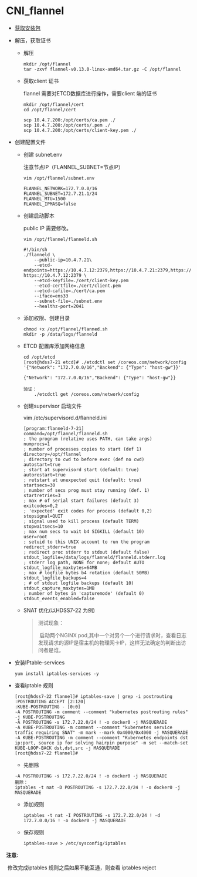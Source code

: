 # CNI_flannel

* [获取安装包](https://github.com/coreos/flannel/releases/download/v0.13.0/flannel-v0.13.0-linux-amd64.tar.gz)
* 解压，获取证书

  * 解压 

    ```
    mkdir /opt/flannel
    tar -zxvf flannel-v0.13.0-linux-amd64.tar.gz -C /opt/flannel
    ```

  * 获取client 证书

    flannel 需要对ETCD数据库进行操作，需要client 端的证书

    ```
    mkdir /opt/flannel/cert
    cd /opt/flannel/cert
    
    scp 10.4.7.200:/opt/certs/ca.pem ./
    scp 10.4.7.200:/opt/certs/.pem ./
    scp 10.4.7.200:/opt/certs/client-key.pem ./
    
    ```

* 创建配置文件

  * 创建 subnet.env

    注意节点IP（FLANNEL_SUBNET=节点IP）

    ```
    vim /opt/flannel/subnet.env
    
    FLANNEL_NETWORK=172.7.0.0/16
    FLANNEL_SUBNET=172.7.21.1/24
    FLANNEL_MTU=1500
    FLANNEL_IPMASQ=false
    ```

  * 创建启动脚本

    public IP 需要修改。

    ```
    vim /opt/flannel/flanneld.sh
    
    #!/bin/sh
    ./flanneld \
    	--public-ip=10.4.7.21\
    	--etcd-endpoints=https://10.4.7.12:2379,https://10.4.7.21:2379,https://10.4.7.22:2379,
    https://10.4.7.12:2379 \
    	--etcd-keyfile=./cert/client-key.pem
    	--etcd-certfile=./cert/client.pem
    	--etcd-cafile=./cert/ca.pem
    	--iface=ens33
    	--subnet-file=./subnet.env
    	--healthz-port=2041
    ```

  * 添加权限、创建目录

    ```
    chmod +x /opt/flannel/flanned.sh
    mkdir -p /data/logs/flanneld
    
    ```

  * ETCD 配置库添加网络信息

    ```
    cd /opt/etcd
    [root@hdss7-21 etcd]# ./etcdctl set /coreos.com/network/config '{"Network": "172.7.0.0/16","Backend": {"Type": "host-gw"}}'
    
    {"Network": "172.7.0.0/16","Backend": {"Type": "host-gw"}}
    
    验证：
    	./etcdctl get /coreos.com/network/config
    ```

  * 创建supervisor 启动文件

    vim /etc/supervisord.d/flanneld.ini

    ```
    [program:flanneld-7-21]
    command=/opt/flannel/flanneld.sh                                     ; the program (relative uses PATH, can take args)
    numprocs=1                                                           ; number of processes copies to start (def 1)
    directory=/opt/flannel                                               ; directory to cwd to before exec (def no cwd)
    autostart=true                                                       ; start at supervisord start (default: true)
    autorestart=true                                                     ; retstart at unexpected quit (default: true)
    startsecs=30                                                         ; number of secs prog must stay running (def. 1)
    startretries=3                                                       ; max # of serial start failures (default 3)
    exitcodes=0,2                                                        ; 'expected' exit codes for process (default 0,2)
    stopsignal=QUIT                                                      ; signal used to kill process (default TERM)
    stopwaitsecs=10                                                      ; max num secs to wait b4 SIGKILL (default 10)
    user=root                                                            ; setuid to this UNIX account to run the program
    redirect_stderr=true                                                 ; redirect proc stderr to stdout (default false)
    stdout_logfile=/data/logs/flanneld/flanneld.stderr.log               ; stderr log path, NONE for none; default AUTO
    stdout_logfile_maxbytes=64MB                                         ; max # logfile bytes b4 rotation (default 50MB)
    stdout_logfile_backups=4                                             ; # of stdout logfile backups (default 10)
    stdout_capture_maxbytes=1MB                                          ; number of bytes in 'capturemode' (default 0)
    stdout_events_enabled=false 
    ```



  * SNAT 优化(以HDSS7-22 为例)

    >测试现象： 
    >
    >​	启动两个NGINX pod,其中一个对另个一个进行请求时，查看日志发现请求的源IP是宿主机的物理网卡IP，这样无法确定的判断出访问者是谁。

* 安装IPtable-services

  ```
  yum install iptables-services -y
  ```

* 查看iptable 规则

  ```
  [root@hdss7-22 flannel]# iptables-save | grep -i postrouting
  :POSTROUTING ACCEPT [2:120]
  :KUBE-POSTROUTING - [0:0]
  -A POSTROUTING -m comment --comment "kubernetes postrouting rules" -j KUBE-POSTROUTING
  -A POSTROUTING -s 172.7.22.0/24 ! -o docker0 -j MASQUERADE
  -A KUBE-POSTROUTING -m comment --comment "kubernetes service traffic requiring SNAT" -m mark --mark 0x4000/0x4000 -j MASQUERADE
  -A KUBE-POSTROUTING -m comment --comment "Kubernetes endpoints dst ip:port, source ip for solving hairpin purpose" -m set --match-set KUBE-LOOP-BACK dst,dst,src -j MASQUERADE
  [root@hdss7-22 flannel]# 
  
  ```

  *  先删除 

    ```
    -A POSTROUTING -s 172.7.22.0/24 ! -o docker0 -j MASQUERADE
    删除：
    iptables -t nat -D POSTROUTING -s 172.7.22.0/24 ! -o docker0 -j MASQUERADE
    
    ```

  * 添加规则

    ```
    iptables -t nat -I POSTROUTING -s 172.7.22.0/24 ! -d 172.7.0.0/16 ! -o docker0 -j MASQUERADE
    ```

  * 保存规则

    ```
    iptables-save > /etc/sysconfig/iptables
    ```

**注意:**

​	修改完成iptables 规则之后如果不能互通，则查看 iptables reject 

